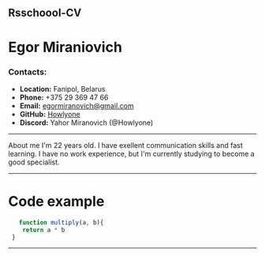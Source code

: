 ## Rsschoool-CV

# Egor Miraniovich


### Contacts:
+ __Location:__ Fanipol, Belarus
+ __Phone:__ +375 29 369 47 66
+ __Email:__ egormiranovich@gmail.com
+ __GitHub:__ [Howlyone](https://github.com/Howlyone)
+ __Discord:__ Yahor Miranovich (@Howlyone)

___

 About me 
I'm 22 years old. I have exellent communication skills and fast learning. I have no work experience, but I'm currently studying to become a good specialist.

___

# Code example
```javascript
   function multiply(a, b){
    return a * b 
 }
 ```
 ___
